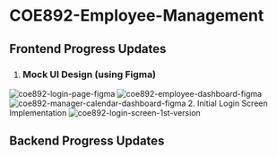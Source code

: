 # COE892-Employee-Management
## Frontend Progress Updates
1. ### Mock UI Design (using Figma)
![coe892-login-page-figma](https://github.com/Co1Sky/COE892-Employee-Management/assets/58276910/a9e1aab1-1e37-4818-8115-ca2ec87c49b0)
![coe892-employee-dashboard-figma](https://github.com/Co1Sky/COE892-Employee-Management/assets/58276910/0efd7195-67c7-46aa-8986-c5991b155b6e)
![coe892-manager-calendar-dashboard-figma](https://github.com/Co1Sky/COE892-Employee-Management/assets/58276910/e7ab82fe-abe2-44b7-a9d6-3b16769db83d)
2. Initial Login Screen Implementation 
![coe892-login-screen-1st-version](https://github.com/Co1Sky/COE892-Employee-Management/assets/58276910/b4c61eaa-41eb-49f8-a61f-b137b8eac92e)

## Backend Progress Updates

